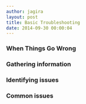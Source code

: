 ```yaml
---
author: jagira
layout: post
title: Basic Troubleshooting
date: 2014-09-30 00:00:04
---
```

### When Things Go Wrong


### Gathering information


### Identifying issues


### Common issues


